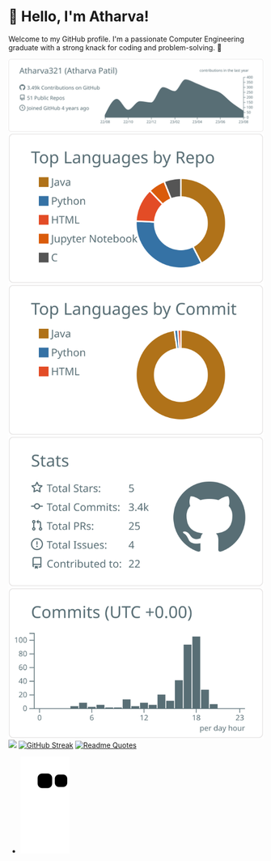 # 👋 Hello, I'm Atharva! 

Welcome to my GitHub profile. I'm a passionate Computer Engineering graduate with a strong knack for coding and problem-solving. 🚀


[![](https://raw.githubusercontent.com/Atharva321/Atharva321/master/profile-summary-card-output/default/0-profile-details.svg)](https://github.com/vn7n24fzkq/github-profile-summary-cards)
[![](https://raw.githubusercontent.com/Atharva321/Atharva321/master/profile-summary-card-output/default/1-repos-per-language.svg)](https://github.com/vn7n24fzkq/github-profile-summary-cards) [![](https://raw.githubusercontent.com/Atharva321/Atharva321/master/profile-summary-card-output/default/2-most-commit-language.svg)](https://github.com/vn7n24fzkq/github-profile-summary-cards)
[![](https://raw.githubusercontent.com/Atharva321/Atharva321/master/profile-summary-card-output/default/3-stats.svg)](https://github.com/vn7n24fzkq/github-profile-summary-cards) [![](https://raw.githubusercontent.com/Atharva321/Atharva321/master/profile-summary-card-output/default/4-productive-time.svg)](https://github.com/vn7n24fzkq/github-profile-summary-cards)
![](https://github-trophies.vercel.app/?username=Atharva321)
[![GitHub Streak](https://streak-stats.demolab.com?user=Atharva321&row=2&theme=dark&date_format=M%20j%5B%2C%20Y%5D&background=45%2C0AECFF%2CF80AFF&fire=03EBE6)](https://git.io/streak-stats)
[![Readme Quotes](https://quotes-github-readme.vercel.app/api?type=horizontal&theme=dark)](https://github.com/piyushsuthar/github-readme-quotes)

- ![Snake animation](https://github.com/Atharva321/Atharva321/blob/output/github-contribution-grid-snake.svg)
